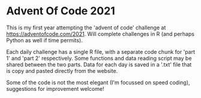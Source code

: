 # Advent Of Code 2021

This is my first year attempting the 'advent of code' challenge at https://adventofcode.com/2021.  Will complete challenges in R (and perhaps Python as well if time permits).

Each daily challenge has a single R file, with a separate code chunk for 'part 1' and 'part 2' respectively.  Some functions and data reading script may be shared between the two parts.  Data for each day is saved in a '.txt' file that is copy and pasted directly from the website.

Some of the code is not the most elegant (I'm focussed on speed coding), suggestions for improvement welcome!
